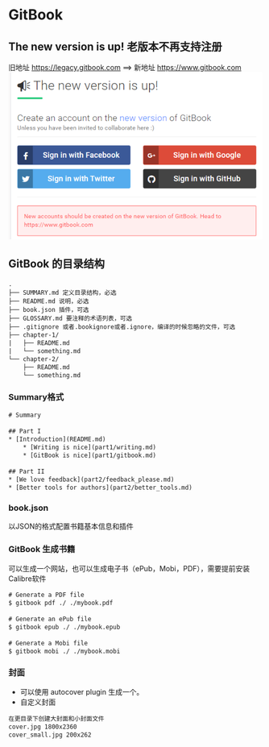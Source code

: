 # GitBook

## The new version is up! 老版本不再支持注册
旧地址 https://legacy.gitbook.com ==> 新地址 https://www.gitbook.com
![gitbook_new_version](/image/gitbook_new_version.png)

## GitBook 的目录结构
```
.
├── SUMMARY.md 定义目录结构，必选
├── README.md 说明，必选
├── book.json 插件，可选
├── GLOSSARY.md 要注释的术语列表，可选
├── .gitignore 或者.bookignore或者.ignore，编译的时候忽略的文件，可选
├── chapter-1/ 
|   ├── README.md
|   └── something.md
└── chapter-2/
    ├── README.md
    └── something.md
```
### Summary格式
```
# Summary

## Part I
* [Introduction](README.md)
    * [Writing is nice](part1/writing.md)
    * [GitBook is nice](part1/gitbook.md)

## Part II
* [We love feedback](part2/feedback_please.md)
* [Better tools for authors](part2/better_tools.md)
```

### book.json
以JSON的格式配置书籍基本信息和插件

### GitBook 生成书籍
可以生成一个网站，也可以生成电子书（ePub，Mobi，PDF），需要提前安装Calibre软件

```
# Generate a PDF file
$ gitbook pdf ./ ./mybook.pdf

# Generate an ePub file
$ gitbook epub ./ ./mybook.epub

# Generate a Mobi file
$ gitbook mobi ./ ./mybook.mobi
```

### 封面
- 可以使用 autocover plugin 生成一个。
- 自定义封面
```
在更目录下创建大封面和小封面文件
cover.jpg 1800x2360
cover_small.jpg 200x262
```


